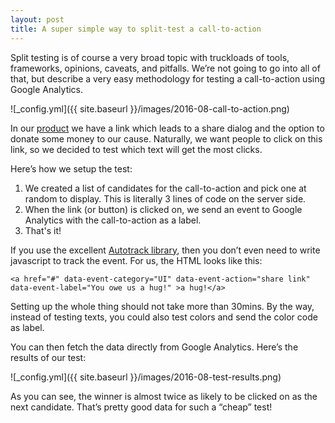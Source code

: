 ```yaml
---
layout: post
title: A super simple way to split-test a call-to-action
---
```


Split testing is of course a very broad topic with truckloads of tools, frameworks, opinions, caveats, and pitfalls. We’re not going to go into all of that, but describe a very easy methodology for testing a call-to-action using Google Analytics.

![_config.yml]({{ site.baseurl }}/images/2016-08-call-to-action.png)

In our [product](https://www.kittysplit.com/en/) we have a link which leads to a share dialog and the option to donate some money to our cause. Naturally, we want people to click on this link, so we decided to test which text will get the most clicks.


Here’s how we setup the test:

1. We created a list of candidates for the call-to-action and pick one at random to display. This is literally 3 lines of code on the server side.
2. When the link (or button) is clicked on, we send an event to Google Analytics with the call-to-action as a label.
3. That's it!

If you use the excellent [Autotrack library](https://analytics.googleblog.com/2016/02/introducing-autotrack-for-analyticsjs.html), then you don’t even need to write javascript to track the event. For us, the HTML looks like this:

`<a href="#" data-event-category="UI" data-event-action="share link" data-event-label="You owe us a hug!" >a hug!</a>`

Setting up the whole thing should not take more than 30mins. By the way, instead of testing texts, you could also test colors and send the color code as label.

You can then fetch the data directly from Google Analytics. Here’s the results of our test:

![_config.yml]({{ site.baseurl }}/images/2016-08-test-results.png)

As you can see, the winner is almost twice as likely to be clicked on as the next candidate. That’s pretty good data for such a “cheap” test!

